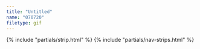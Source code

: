```yaml
---
title: "Untitled"
name: "070720"
filetype: gif
---
```


{% include "partials/strip.html" %}
{% include "partials/nav-strips.html" %}